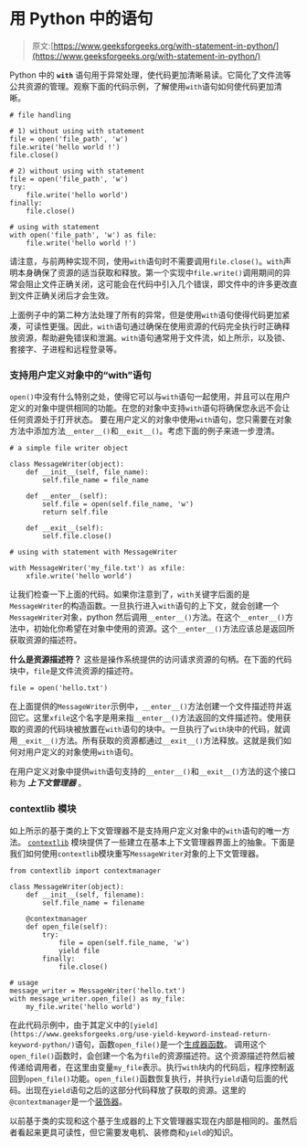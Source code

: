 # 用 Python 中的语句

> 原文:[https://www.geeksforgeeks.org/with-statement-in-python/](https://www.geeksforgeeks.org/with-statement-in-python/)

Python 中的 **`with`** 语句用于异常处理，使代码更加清晰易读。它简化了文件流等公共资源的管理。观察下面的代码示例，了解使用`with`语句如何使代码更加清晰。

```
# file handling

# 1) without using with statement
file = open('file_path', 'w')
file.write('hello world !')
file.close()

# 2) without using with statement
file = open('file_path', 'w')
try:
    file.write('hello world')
finally:
    file.close()
```

```
# using with statement
with open('file_path', 'w') as file:
    file.write('hello world !')
```

请注意，与前两种实现不同，使用`with`语句时不需要调用`file.close()`。`with`声明本身确保了资源的适当获取和释放。第一个实现中`file.write()`调用期间的异常会阻止文件正确关闭，这可能会在代码中引入几个错误，即文件中的许多更改直到文件正确关闭后才会生效。

上面例子中的第二种方法处理了所有的异常，但是使用`with`语句使得代码更加紧凑，可读性更强。因此，`with`语句通过确保在使用资源的代码完全执行时正确释放资源，帮助避免错误和泄漏。`with`语句通常用于文件流，如上所示，以及锁、套接字、子进程和远程登录等。

### 支持用户定义对象中的“with”语句

`open()`中没有什么特别之处，使得它可以与`with`语句一起使用，并且可以在用户定义的对象中提供相同的功能。在您的对象中支持`with`语句将确保您永远不会让任何资源处于打开状态。
要在用户定义的对象中使用`with`语句，您只需要在对象方法中添加方法`__enter__()`和`__exit__()`。考虑下面的例子来进一步澄清。

```
# a simple file writer object

class MessageWriter(object):
    def __init__(self, file_name):
        self.file_name = file_name

    def __enter__(self):
        self.file = open(self.file_name, 'w')
        return self.file

    def __exit__(self):
        self.file.close()

# using with statement with MessageWriter

with MessageWriter('my_file.txt') as xfile:
    xfile.write('hello world')
```

让我们检查一下上面的代码。如果你注意到了，`with`关键字后面的是`MessageWriter`的构造函数。一旦执行进入`with`语句的上下文，就会创建一个`MessageWriter`对象，python 然后调用`__enter__()`方法。在这个`__enter__()`方法中，初始化你希望在对象中使用的资源。这个`__enter__()`方法应该总是返回所获取资源的描述符。

**什么是资源描述符？**
这些是操作系统提供的访问请求资源的句柄。在下面的代码块中，`file`是文件流资源的描述符。

```
file = open('hello.txt')
```

在上面提供的`MessageWriter`示例中，`__enter__()`方法创建一个文件描述符并返回它。这里`xfile`这个名字是用来指`__enter__()`方法返回的文件描述符。使用获取的资源的代码块被放置在`with`语句的块中。一旦执行了`with`块中的代码，就调用`__exit__()`方法。所有获取的资源都通过`__exit__()`方法释放。这就是我们如何对用户定义的对象使用`with`语句。

在用户定义对象中提供`with`语句支持的`__enter__()`和`__exit__()`方法的这个接口称为 ***上下文管理器*** 。

### contextlib 模块

如上所示的基于类的上下文管理器不是支持用户定义对象中的`with`语句的唯一方法。 [`contextlib`](https://docs.python.org/2/library/contextlib.html) 模块提供了一些建立在基本上下文管理器界面上的抽象。下面是我们如何使用`contextlib`模块重写`MessageWriter`对象的上下文管理器。

```
from contextlib import contextmanager

class MessageWriter(object):
    def __init__(self, filename):
        self.file_name = filename

    @contextmanager
    def open_file(self):
        try:
            file = open(self.file_name, 'w')
            yield file
        finally:
            file.close()

# usage
message_writer = MessageWriter('hello.txt')
with message_writer.open_file() as my_file:
    my_file.write('hello world')
```

在此代码示例中，由于其定义中的`[yield](https://www.geeksforgeeks.org/use-yield-keyword-instead-return-keyword-python/)`语句，函数`open_file()`是一个[生成器函数](https://www.geeksforgeeks.org/generators-in-python/)。
调用这个`open_file()`函数时，会创建一个名为`file`的资源描述符。这个资源描述符然后被传递给调用者，在这里由变量`my_file`表示。执行`with`块内的代码后，程序控制返回到`open_file()`功能。`open_file()`函数恢复执行，并执行`yield`语句后面的代码。出现在`yield`语句之后的这部分代码释放了获取的资源。这里的`@contextmanager`是一个[装饰器](https://www.geeksforgeeks.org/decorators-in-python/)。

以前基于类的实现和这个基于生成器的上下文管理器实现在内部是相同的。虽然后者看起来更具可读性，但它需要发电机、装修商和`yield`的知识。